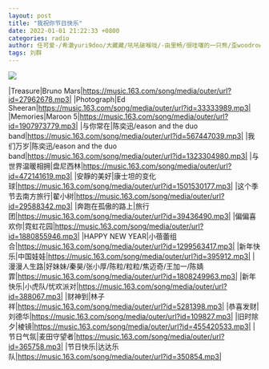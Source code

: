 ```yaml
---
layout: post
title: "我祝你节日快乐"
date: 2022-01-01 21:22:33 +0800
categories: radio
author: 任可爱-/希澈yuri9doo/大藏藏/吼吼破喉咙/-由里畅/很哇噻的一只熊/歪woodrow
tags: 刘群
---
```

![]({{site.baseurl}}/images/cover_20220101.jpg)

|Treasure|Bruno Mars|https://music.163.com/song/media/outer/url?id=27962678.mp3|
|Photograph|Ed Sheeran|https://music.163.com/song/media/outer/url?id=33333989.mp3|
|Memories|Maroon 5|https://music.163.com/song/media/outer/url?id=1907973779.mp3|
|与你常在|陈奕迅/eason and the duo band|https://music.163.com/song/media/outer/url?id=567447039.mp3|
|我们万岁|陈奕迅/eason and the duo band|https://music.163.com/song/media/outer/url?id=1323304980.mp3|
|与世界温暖相拥|盘尼西林|https://music.163.com/song/media/outer/url?id=472141619.mp3|
|安靜的美好|康士坦的变化球|https://music.163.com/song/media/outer/url?id=1501530177.mp3|
|这个季节去南方旅行|翟小树|https://music.163.com/song/media/outer/url?id=29588342.mp3|
|奔跑在孤傲的路上|旅行团|https://music.163.com/song/media/outer/url?id=39436490.mp3|
|偏偏喜欢你|霓虹花园|https://music.163.com/song/media/outer/url?id=1880855946.mp3|
|HAPPY NEW YEAR|小蓓蕾组合|https://music.163.com/song/media/outer/url?id=1299563417.mp3|
|新年快乐|中国娃娃|https://music.163.com/song/media/outer/url?id=395912.mp3|
|漫漫人生路|好妹妹/秦昊/张小厚/陈粒/粒粒/焦迈奇/王加一/陈婧霏|https://music.163.com/song/media/outer/url?id=1808249963.mp3|
|新年快乐|小虎队/忧欢派对|https://music.163.com/song/media/outer/url?id=388067.mp3|
|财神到|林子祥|https://music.163.com/song/media/outer/url?id=5281398.mp3|
|恭喜发财|刘德华|https://music.163.com/song/media/outer/url?id=109827.mp3|
|旧时除夕|棱镜|https://music.163.com/song/media/outer/url?id=455420533.mp3|
|节日气氛|麦田守望者|https://music.163.com/song/media/outer/url?id=365758.mp3|
|节日快乐|达达乐队|https://music.163.com/song/media/outer/url?id=350854.mp3|

